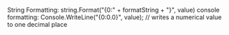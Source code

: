 String Formatting: string.Format("{0:" + formatString + "}", value)
console formatting: Console.WriteLine("{0:0.0}", value); // writes a numerical value to one decimal place
